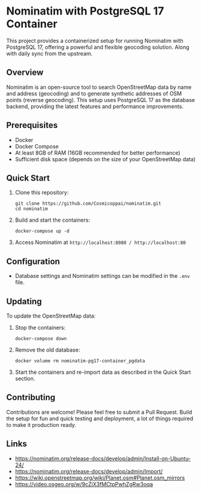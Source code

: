 # Nominatim with PostgreSQL 17 Container

This project provides a containerized setup for running Nominatim with PostgreSQL 17, offering a powerful and flexible geocoding solution.
Along with daily sync from the upstream.

## Overview

Nominatim is an open-source tool to search OpenStreetMap data by name and address (geocoding) and to generate synthetic addresses of OSM points (reverse geocoding).
This setup uses PostgreSQL 17 as the database backend, providing the latest features and performance improvements.

## Prerequisites

- Docker
- Docker Compose
- At least 8GB of RAM (16GB recommended for better performance)
- Sufficient disk space (depends on the size of your OpenStreetMap data)

## Quick Start

1. Clone this repository:
   ```
   git clone https://github.com/Cosmicoppai/nominatim.git
   cd nominatim
   ```

2. Build and start the containers:
   ```
   docker-compose up -d
   ```

3. Access Nominatim at `http://localhost:8080 / http://localhost:80`

## Configuration

- Database settings and Nominatim settings can be modified in the `.env` file.

## Updating

To update the OpenStreetMap data:

1. Stop the containers:
   ```
   docker-compose down
   ```

2. Remove the old database:
   ```
   docker volume rm nominatim-pg17-container_pgdata
   ```

3. Start the containers and re-import data as described in the Quick Start section.

## Contributing

Contributions are welcome! Please feel free to submit a Pull Request.
Build the setup for fun and quick testing and deployment, a lot of things required to make it production ready.

## Links
- https://nominatim.org/release-docs/develop/admin/Install-on-Ubuntu-24/
- https://nominatim.org/release-docs/develop/admin/Import/
- https://wiki.openstreetmap.org/wiki/Planet.osm#Planet.osm_mirrors
- https://video.osgeo.org/w/9cZiX3fMCtpPwhZgRw3oqa
